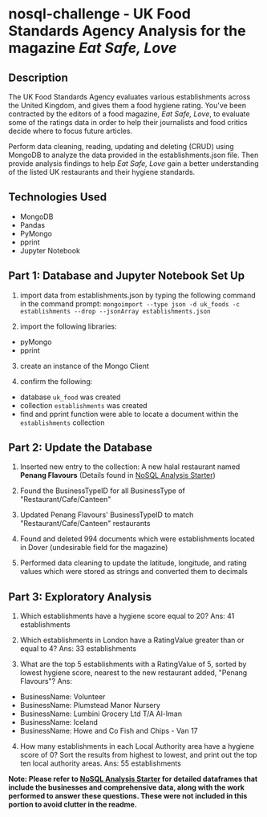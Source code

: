 # nosql-challenge - UK Food Standards Agency Analysis for the magazine <i>Eat Safe, Love</i>

Description
-----------
The UK Food Standards Agency evaluates various establishments across the United Kingdom, and gives them a food hygiene rating. You've been contracted by the editors of a food magazine, <i>Eat Safe, Love</i>, to evaluate some of the ratings data in order to help their journalists and food critics decide where to focus future articles.

Perform data cleaning, reading, updating and deleting (CRUD) using MongoDB to analyze the data provided in the establishments.json file. Then provide analysis findings to help <i>Eat Safe, Love</i> gain a better understanding of the listed UK restaurants and their hygiene standards.

Technologies Used
------------------
- MongoDB
- Pandas
- PyMongo
- pprint
- Jupyter Notebook

Part 1: Database and Jupyter Notebook Set Up
--------------------------------------------
1. import data from establishments.json by typing the following command in the command prompt:
  ``` mongoimport --type json -d uk_foods -c establishments --drop --jsonArray establishments.json ```

2. import the following libraries:
- pyMongo
- pprint

3. create an instance of the Mongo Client

4. confirm the following:
- database ```uk_food``` was created
- collection ```establishments``` was created
- find and pprint function were able to locate a document within the ```establishments``` collection

Part 2: Update the Database
---------------------------
1. Inserted new entry to the collection: A new halal restaurant named <strong>Penang Flavours</strong> (Details found in <a href="https://github.com/HGrewal13/nosql-challenge/blob/main/Final_Code/NoSQL_analysis_starter.ipynb">NoSQL Analysis Starter</a>)

2. Found the BusinessTypeID for all BusinessType of "Restaurant/Cafe/Canteen"

3. Updated Penang Flavours' BusinessTypeID to match "Restaurant/Cafe/Canteen" restaurants

4. Found and deleted 994 documents which were establishments located in Dover (undesirable field for the magazine)

5. Performed data cleaning to update the latitude, longitude, and rating values which were stored as strings and converted them to decimals

Part 3: Exploratory Analysis
----------------------------
1. Which establishments have a hygiene score equal to 20?
Ans: 41 establishments
   
2. Which establishments in London have a RatingValue greater than or equal to 4?
Ans: 33 establishments

3. What are the top 5 establishments with a RatingValue of 5, sorted by lowest hygiene score, nearest to the new restaurant added, "Penang Flavours"?
Ans:
- BusinessName: Volunteer
- BusinessName: Plumstead Manor Nursery
- BusinessName: Lumbini Grocery Ltd T/A Al-Iman
- BusinessName: Iceland
- BusinessName: Howe and Co Fish and Chips - Van 17

4. How many establishments in each Local Authority area have a hygiene score of 0? Sort the results from highest to lowest, and print out the top ten local authority areas.
Ans: 55 establishments


<strong>Note: Please refer to <a href="https://github.com/HGrewal13/nosql-challenge/blob/main/Final_Code/NoSQL_analysis_starter.ipynb">NoSQL Analysis Starter</a> for detailed dataframes that include the businesses and comprehensive data, along with the work performed to answer these questions. These were not included in this portion to avoid clutter in the readme.</strong>